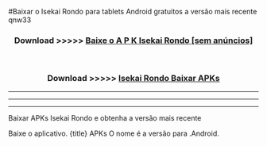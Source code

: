 #Baixar o Isekai Rondo   para tablets Android gratuitos a versão mais recente qnw33


<div align="center">
<h3>Download >>>>> <a href="https://pt-web.web.app/?pt= Isekai Rondo ">Baixe o A P K Isekai Rondo  [sem anúncios]</a></h3><br>

<h3>Download >>>>> <a href="https://pt-web.web.app/?pt= Isekai Rondo ">Isekai Rondo  Baixar APKs</a></h3>
</div>

----------------------------------------------------------

----------------------------------------------------------

----------------------------------------------------------

Baixar APKs Isekai Rondo  e obtenha a versão mais recente

Baixe o aplicativo. {title} APKs O nome é a versão para .Android.


